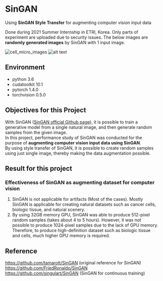 # SinGAN
Using **SinGAN Style Transfer** for augmenting computer vision input data  

Done during 2021 Summer Internship in ETRI, Korea. Only parts of experiment are uploaded due to security issues.
The below images are **randomly generated images** by SinGAN with 1 input image.
    
![cell_micro_images](https://user-images.githubusercontent.com/49232148/87889295-dc9fe800-ca6b-11ea-95fb-034c81078e8b.jpg)
![alt text](https://user-images.githubusercontent.com/49232148/87865634-dac61e00-c9b2-11ea-9c53-fa2be96acf8c.jpg)   


## Environment   
- python 3.6   
- cudatoolkit 10.1   
- pytorch 1.4.0   
- torchvision 0.5.0


## Objectives for this Project  
With SinGAN ([SinGAN official Github page](https://github.com/tamarott/SinGAN)), it is possible to train a generative model from a single natural image, and then generate random samples from the given image.      
In this project, performance study of SinGAN was conducted for the purpose of **augmenting computer vision input data using SinGAN**.    
By using style transfer of SinGAN, it is possible to create random samples using just single image, thereby making the data augmentation possible.   



## Result for this project
### Effectiveness of SinGAN as augmenting dataset for computer vision   
  1) SinGAN is not applicable for artifacts (Most of the cases). Mostly SinGAN is applicable for creating natural datasets such as cancer cells, biologic tissue, and natural scenery.   
  3) By using 32GB memory GPU, SinGAN was able to produce 512-pixel random samples (takes about 4 to 5 hours). However, it was not possible to produce 1024-pixel samples due to the lack of GPU memory. Therefore, to produce high-definition dataset such as biologic tissue and cells, much higher GPU memory is required.


## Reference   
https://github.com/tamarott/SinGAN (original reference for SinGAN)   
https://github.com/FriedRonaldo/SinGAN   
https://github.com/singulart/SinGAN (SinGAN for continuous training)    
